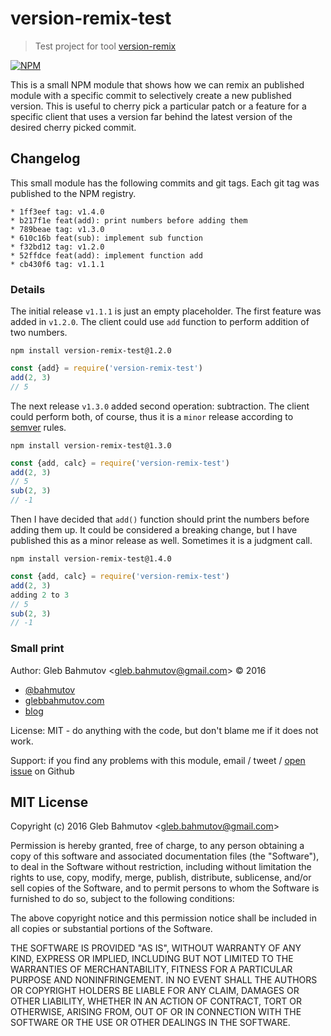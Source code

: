 # version-remix-test

> Test project for tool [version-remix][version-remix]

[![NPM][npm-icon] ][npm-url]

[version-remix]: https://github.com/bahmutov/version-remix

This is a small NPM module that shows how we can remix an published
module with a specific commit to selectively create a new published
version. This is useful to cherry pick a particular patch or a feature
for a specific client that uses a version far behind the latest version
of the desired cherry picked commit.

## Changelog

This small module has the following commits and git tags.
Each git tag was published to the NPM registry.

```
* 1ff3eef tag: v1.4.0
* b217f1e feat(add): print numbers before adding them
* 789beae tag: v1.3.0
* 610c16b feat(sub): implement sub function
* f32bd12 tag: v1.2.0
* 52ffdce feat(add): implement function add
* cb430f6 tag: v1.1.1
```

### Details

The initial release `v1.1.1` is just an empty placeholder. The first
feature was added in `v1.2.0`. The client could use `add` function
to perform addition of two numbers.

```
npm install version-remix-test@1.2.0
```
```js
const {add} = require('version-remix-test')
add(2, 3)
// 5
```

The next release `v1.3.0` added second operation: subtraction.
The client could perform both, of course, thus it is a `minor` release
according to [semver](http://semver.org/) rules.

```
npm install version-remix-test@1.3.0
```
```js
const {add, calc} = require('version-remix-test')
add(2, 3)
// 5
sub(2, 3)
// -1
```

Then I have decided that `add()` function should print the numbers before
adding them up. It could be considered a breaking change, but I have
published this as a minor release as well. Sometimes it is a judgment call.

```
npm install version-remix-test@1.4.0
```
```js
const {add, calc} = require('version-remix-test')
add(2, 3)
adding 2 to 3
// 5
sub(2, 3)
// -1
```

### Small print

Author: Gleb Bahmutov &lt;gleb.bahmutov@gmail.com&gt; &copy; 2016

* [@bahmutov](https://twitter.com/bahmutov)
* [glebbahmutov.com](http://glebbahmutov.com)
* [blog](http://glebbahmutov.com/blog)

License: MIT - do anything with the code, but don't blame me if it does not work.

Support: if you find any problems with this module, email / tweet /
[open issue](https://github.com/bahmutov/version-remix-test/issues) on Github

## MIT License

Copyright (c) 2016 Gleb Bahmutov &lt;gleb.bahmutov@gmail.com&gt;

Permission is hereby granted, free of charge, to any person
obtaining a copy of this software and associated documentation
files (the "Software"), to deal in the Software without
restriction, including without limitation the rights to use,
copy, modify, merge, publish, distribute, sublicense, and/or sell
copies of the Software, and to permit persons to whom the
Software is furnished to do so, subject to the following
conditions:

The above copyright notice and this permission notice shall be
included in all copies or substantial portions of the Software.

THE SOFTWARE IS PROVIDED "AS IS", WITHOUT WARRANTY OF ANY KIND,
EXPRESS OR IMPLIED, INCLUDING BUT NOT LIMITED TO THE WARRANTIES
OF MERCHANTABILITY, FITNESS FOR A PARTICULAR PURPOSE AND
NONINFRINGEMENT. IN NO EVENT SHALL THE AUTHORS OR COPYRIGHT
HOLDERS BE LIABLE FOR ANY CLAIM, DAMAGES OR OTHER LIABILITY,
WHETHER IN AN ACTION OF CONTRACT, TORT OR OTHERWISE, ARISING
FROM, OUT OF OR IN CONNECTION WITH THE SOFTWARE OR THE USE OR
OTHER DEALINGS IN THE SOFTWARE.

[npm-icon]: https://nodei.co/npm/version-remix-test.svg?downloads=true
[npm-url]: https://npmjs.org/package/version-remix-test
